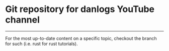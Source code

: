 # Git repository for danlogs YouTube channel

---

For the most up-to-date content on a specific topic, checkout the branch for such (i.e. rust for rust tutorials).
